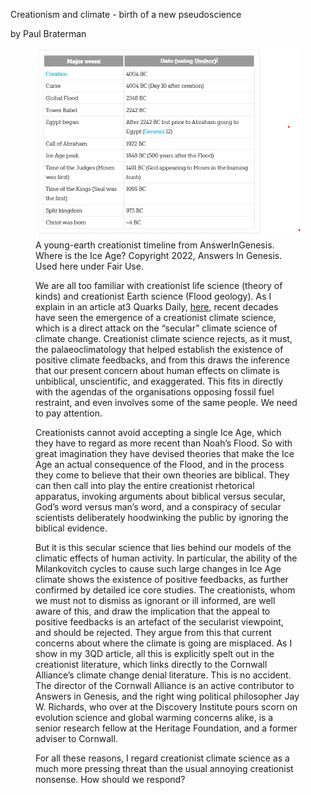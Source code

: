 
Creationism and climate - birth of a new pseudoscience

by Paul Braterman



<figure><img src="/uploads/2022/iceage.png" alt="Creationist timeline"/>
<figcaption>A young-earth creationist timeline from AnswerInGenesis.  Where is
the Ice Age?  Copyright 2022, Answers In Genesis. Used here under Fair Use.</figcaption>


We are all too familiar with creationist life science (theory of kinds) and creationist Earth science (Flood geology). As I explain in an article at3 Quarks Daily, <a href="https://3quarksdaily.com/3quarksdaily/2022/10/creationism-in-the-service-of-climate-change-denial.html">here</a>, recent decades have seen the emergence of a creationist climate science, which is a direct attack on the “secular” climate science of climate change. Creationist climate science rejects, as it must, the palaeoclimatology that helped establish the existence of positive climate feedbacks, and from this draws the inference that our present concern about human effects on climate is unbiblical, unscientific, and exaggerated. This fits in directly with the agendas of the organisations opposing fossil fuel restraint, and even involves some of the same people. We need to pay attention.
<p></p>

<!--more-->

Creationists cannot avoid accepting a single Ice Age, which they have to regard as more recent than Noah’s Flood. So with great imagination they have devised theories that make the Ice Age an actual consequence of the Flood, and in the process they come to believe that their own theories are biblical. They can then call into play the entire creationist rhetorical apparatus, invoking arguments about biblical versus secular, God’s word versus man’s word, and a conspiracy of secular scientists deliberately hoodwinking the public by ignoring the biblical evidence.
<p></p>

But it is this secular science that lies behind our models of the climatic effects of human activity. In particular, the ability of the Milankovitch cycles to cause such large changes in Ice Age climate shows the existence of positive feedbacks, as further confirmed by detailed ice core studies. The creationists, whom we must not to dismiss as ignorant or ill informed, are well aware of this, and draw the implication that the appeal to positive feedbacks is an artefact of the secularist viewpoint, and should be rejected. They argue from this that current concerns about where the climate is going are misplaced. As I show in my 3QD article, all this is explicitly spelt out in the creationist literature, which links directly to the Cornwall Alliance’s climate change denial literature. This is no accident. The director of the Cornwall Alliance is an active contributor to Answers in Genesis, and the right wing political philosopher Jay W. Richards, who over at the Discovery Institute pours scorn on evolution science and global warming concerns alike, is a senior research fellow at the Heritage Foundation, and a former adviser to Cornwall.
<p></p>

For all these reasons, I regard creationist climate science as a much more pressing threat than the usual annoying creationist nonsense. How should we respond? 
